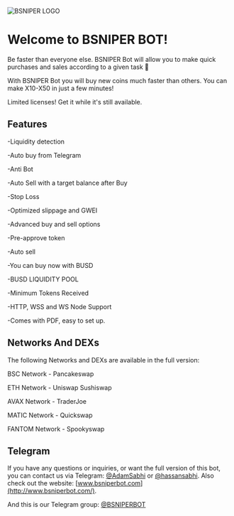 ![BSNIPER LOGO](https://i1.wp.com/bsniperbot.com/wp-content/uploads/2021/09/Logo-2.png?fit=450,120&ssl=1)
# Welcome to BSNIPER BOT!

Be faster than everyone else. BSNIPER Bot will allow you to make quick purchases and sales according to a given task 🤑 

With BSNIPER Bot you will buy new coins much faster than others. You can make X10-X50 in just a few minutes!

Limited licenses! Get it while it's still available.

## Features

-Liquidity detection

-Auto buy from Telegram

-Anti Bot

-Auto Sell with a target balance after Buy

-Stop Loss

-Optimized slippage and GWEI

-Advanced buy and sell options

-Pre-approve token

-Auto sell

-You can buy now with BUSD

-BUSD LIQUIDITY POOL

-Minimum Tokens Received

-HTTP, WSS and WS Node Support

-Comes with PDF, easy to set up.

## Networks And DEXs

The following Networks and DEXs are available in the full version: 

BSC Network - Pancakeswap

ETH Network - Uniswap Sushiswap

AVAX Network - TraderJoe

MATIC Network - Quickswap

FANTOM Network - Spookyswap
## Telegram

If you have any questions or inquiries, or want the full version of this bot, you can contact us via Telegram:  [@AdamSabhi](https://t.me/AdamSabhi)  or  [@hassansabhi](https://t.me/hassansabhi).  Also check out the website:  [www.bsniperbot.com](http://www.bsniperbot.com/).

And this is our Telegram group: [@BSNIPERBOT](https://t.me/BSNIPERBOT)
